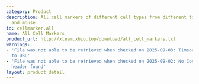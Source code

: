 ```yaml
---
category: Product
description: All cell markers of different cell types from different tissues in human
  and mouse
id: cellmarker.all
name: All Cell Markers
product_url: http://xteam.xbio.top/download/all_cell_markers.txt
warnings:
- 'File was not able to be retrieved when checked on 2025-09-03: Timeout connecting
  to URL'
- 'File was not able to be retrieved when checked on 2025-09-02: No Content-Length
  header found'
layout: product_detail
---
```


